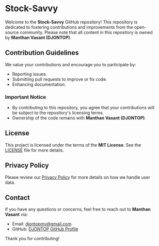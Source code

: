 # Stock-Savvy

Welcome to the **Stock-Savvy** GitHub repository! This repository is dedicated to fostering contributions and improvements from the open-source community. Please note that all content in this repository is owned by **Manthan Vasant (DJONTOP)**.

## Contribution Guidelines

We value your contributions and encourage you to participate by:
- Reporting issues.
- Submitting pull requests to improve or fix code.
- Enhancing documentation.

### Important Notice
- By contributing to this repository, you agree that your contributions will be subject to the repository's licensing terms.
- Ownership of the code remains with **Manthan Vasant (DJONTOP)**.

## License

This project is licensed under the terms of the **MIT License**. See the [LICENSE](LICENSE) file for more details.

## Privacy Policy

Please review our [Privacy Policy](PRIVACY_POLICY.md) for more details on how we handle user data.

## Contact

If you have any questions or concerns, feel free to reach out to **Manthan Vasant** via:
- Email: [djontopmv@gmail.com](mailto:djontopmv@gmail.com)
- GitHub: [DJONTOP GitHub Profile](https://github.com/djontop)

Thank you for contributing!

